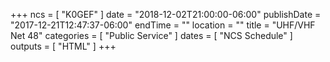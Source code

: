 +++
ncs = [ "K0GEF" ]
date = "2018-12-02T21:00:00-06:00"
publishDate = "2017-12-21T12:47:37-06:00"
endTime = ""
location = ""
title = "UHF/VHF Net 48"
categories = [ "Public Service" ]
dates = [ "NCS Schedule" ]
outputs = [ "HTML" ]
+++
